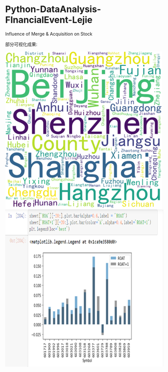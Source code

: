 # Python-DataAnalysis-FInancialEvent-Lejie
Influence of Merge &amp; Acquisition on Stock  

部分可视化成果:  

<img src = 'TarCity.png' width = '500' height ='500'>
<img src = 'ROAtable.png' width = '700' height ='500'>
